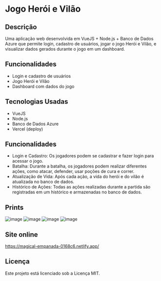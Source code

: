 # Jogo Herói e Vilão

## Descrição
Uma aplicação web desenvolvida em VueJS + Node.js + Banco de Dados Azure que permite login, cadastro de usuários, jogar o jogo Herói e Vilão, e visualizar dados gerados durante o jogo em um dashboard.

## Funcionalidades
- Login e cadastro de usuários
- Jogo Herói e Vilão
- Dashboard com dados do jogo

## Tecnologias Usadas
- VueJS
- Node.js
- Banco de Dados Azure
- Vercel (deploy)

## Funcionalidades
- Login e Cadastro: Os jogadores podem se cadastrar e fazer login para acessar o jogo.
- Batalha: Durante a batalha, os jogadores podem realizar diferentes ações, como atacar, defender, usar poções de cura e correr.
- Atualização de Vida: Após cada ação, a vida do herói e do vilão é atualizada no banco de dados.
- Histórico de Ações: Todas as ações realizadas durante a partida são registradas em um histórico e armazenadas no banco de dados.

## Prints
![image](https://github.com/VNCSbpuhl/Prova-2/assets/141787258/3d8b40a1-54a7-4f45-becf-0ddeb8cbc02d)
![image](https://github.com/VNCSbpuhl/Prova-2/assets/141787258/0ab66f06-cbd2-4cd3-80a7-65725a31cc79)
![image](https://github.com/VNCSbpuhl/Prova-2/assets/141787258/85e458ec-3289-4e5f-924f-6ac98d1690f3)
![image](https://github.com/VNCSbpuhl/Prova-2/assets/141787258/74976ef3-5fa2-4479-b76a-c63ccb964446)

## Site online
https://magical-empanada-0168c6.netlify.app/

## Licença
Este projeto está licenciado sob a Licença MIT.


